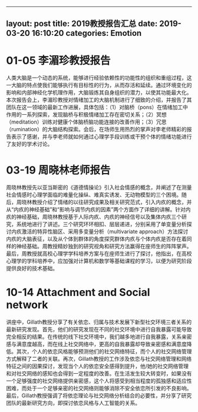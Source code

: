 
---
layout: post
title:  2019教授报告汇总
date:   2019-03-20 16:10:20
categories: Emotion
---



# 01-05 李湄珍教授报告

人类大脑是一个动态的系统，能够进行经验依赖性的功能性的组织和重组过程，这一大脑的特点使我们能够执行有目标性的行为，从而存活和延续。通过环境变化的影响和内部神经化学机理作用，大脑锻炼其自身组织的潜力，以使其功能最大化。本次报告会上，李湄珍教授对情绪加工的大脑机制进行了细致的介绍，并报告了其团队在这一领域的最新工作进展，具体包括：（1）对脑桥（pons）在情绪加工中作用的一系列探索，发现脑桥与积极情绪加工存在密切关系；（2）冥想（meditation）训练对健康个体脑桥脑功能连接的改善作用；（3）冗思（rumination）的大脑结构探索。会后，在场师生用热烈的掌声对李老师精彩的报告表示了感谢，并与李老师就如何通过心理学手段训练或干预个体的情绪功能进行了友好的学术讨论。	

# 03-19 周晓林老师报告

周晓林教授先以亚当斯密的《道德情操论》引入社会情感的概念，并阐述了在测量社会情感时心理学面临的难量化操纵、难真实诱发、无动物模型的三个困境。随后，周晓林教授介绍了情绪的以往研究成果及相关研究范式，引入内疚的概念，并从“内疚的神经基础”和“影响与调节内疚的因素”两个方面作了详细的讲解。针对内疚的神经基础，周晓林教授基于人际内疚、内疚的神经信号以及集体内疚三个研究，系统地进行了讲述。三个研究环环相扣、层层递进，分别采用了单变量分析探讨内疚激活的特异性脑区、采用多变量分析（multivariate approach）方法探讨内疚的大脑表征，以及从个体到群体的角度探究群体内疚与个体内疚是否存在着同样的神经基础。周教授精妙独到的研究视角和研究方法赢得在座师生的阵阵掌声。最后，周教授就高校心理学学科培养方案与在座师生进行了探讨，他指出，在高校心理学的学科培养中，应加强对计算机和数学等基础课程的学习，以便为研究阶段提供良好的技术基础。	

# 10-14 Attachment and Social network

讲座中，Gillath教授分享了有关依恋、归属与技术发展下新型社交环境三者关系的最新研究发现。首先，他们的研究发现在不同的社交环境中进行自我暴露可能导致完全相反的结果。在传统的线下社交环境中，我们越多地进行自我暴露，关系亲密感与满意度越高，而在线上社交网络中，更高的自我暴露却导致亲密感和满意度降低。其次，个人的依恋风格能够预测他们的社交网络特征，而个人的社交网络管理方式解释了二者的关联。再次，Gillath教授的工作涉及依恋与社交网络管理和网络特征之间的因果探讨，发现当个人的依恋安全感得到提升，他/她的社交网络管理和对社交网络的感知也会得到一定程度的改善。在生活发生较大转变时，如果没有一个足够强度的社交网络提供亲密感，这个人将感受到相当程度的孤独感和适应性困难，而处于一个足够亲密的社交网络则能够消除不安全依恋所引发的不良影响。最后，Gillath教授强调了将依恋理论与社交网络分析结合的必要性，并分享了研究团队的最新研究方向，即探讨依恋风格与人工智能的关系。